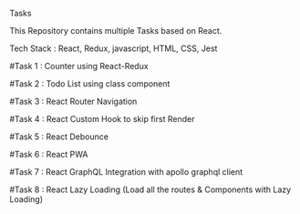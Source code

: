 Tasks

This Repository contains multiple Tasks based on React.

Tech Stack : React, Redux, javascript, HTML, CSS, Jest

#Task 1 : Counter using React-Redux

#Task 2 : Todo List using class component

#Task 3 : React Router Navigation

#Task 4 : React Custom Hook to skip first Render

#Task 5 : React Debounce

#Task 6 : React PWA

#Task 7 : React GraphQL Integration with apollo graphql client

#Task 8 : React Lazy Loading (Load all the routes & Components with Lazy Loading)
